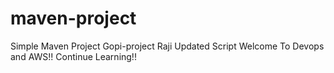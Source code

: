 # maven-project

Simple Maven Project
Gopi-project
Raji Updated Script
Welcome To Devops and AWS!!
Continue Learning!!
